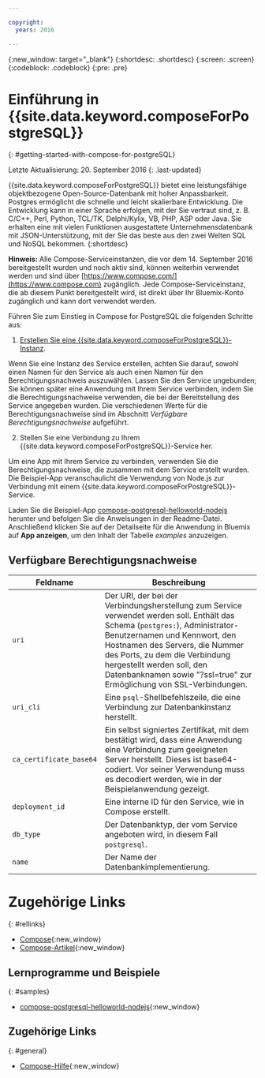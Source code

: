 ```yaml
---

copyright:
  years: 2016

---
```

<!-- Copyright info at top of file: REQUIRED
    The copyright info is YAML content that must occur at the top of the MD file, before attributes are listed.
    It must be --- surrounded by 3 dashes ---
    The value "years" can contain just one year or a two years separated by a comma. (years: 2014, 2016)
    Indentation as per the previous template must be preserved.
-->

<!-- Common attributes used in the template are defined as follows: -->
{:new_window: target="_blank"}
{:shortdesc: .shortdesc}
{:screen: .screen}
{:codeblock: .codeblock}
{:pre: .pre}

# Einführung in {{site.data.keyword.composeForPostgreSQL}}
{: #getting-started-with-compose-for-postgreSQL}

Letzte Aktualisierung: 20. September 2016
{: .last-updated}

{{site.data.keyword.composeForPostgreSQL}} bietet eine leistungsfähige objektbezogene Open-Source-Datenbank mit hoher Anpassbarkeit. Postgres ermöglicht die schnelle und leicht skalierbare Entwicklung. Die Entwicklung kann in einer Sprache erfolgen, mit der Sie vertraut sind, z. B. C/C++, Perl, Python, TCL/TK, Delphi/Kylix, VB, PHP, ASP oder Java. Sie erhalten eine mit vielen Funktionen ausgestattete Unternehmensdatenbank mit JSON-Unterstützung, mit der Sie das beste aus den zwei Welten SQL und NoSQL bekommen.
{:shortdesc}

**Hinweis:** Alle Compose-Serviceinstanzen, die vor dem 14. September 2016 bereitgestellt wurden und noch aktiv sind, können weiterhin verwendet werden und sind über [https://www.compose.com/](https://www.compose.com) zugänglich. Jede Compose-Serviceinstanz, die ab diesem Punkt bereitgestellt wird, ist direkt über Ihr Bluemix-Konto zugänglich und kann dort verwendet werden.

Führen Sie zum Einstieg in Compose for PostgreSQL die folgenden Schritte aus:

1. [Erstellen Sie eine {{site.data.keyword.composeForPostgreSQL}}-Instanz](https://console.ng.bluemix.net/catalog/services/compose-for-postgresql/).

  Wenn Sie eine Instanz des Service erstellen, achten Sie darauf, sowohl einen Namen für den Service als auch einen Namen für den Berechtigungsnachweis auszuwählen. Lassen Sie den Service ungebunden; Sie können später eine Anwendung mit Ihrem Service verbinden, indem Sie die Berechtigungsnachweise verwenden, die bei der Bereitstellung des Service angegeben wurden. Die verschiedenen Werte für die Berechtigungsnachweise sind im Abschnitt *Verfügbare Berechtigungsnachweise* aufgeführt.

2. Stellen Sie eine Verbindung zu Ihrem {{site.data.keyword.composeForPostgreSQL}}-Service her.

  Um eine App mit Ihrem Service zu verbinden, verwenden Sie die Berechtigungsnachweise, die zusammen mit dem Service erstellt wurden. Die Beispiel-App veranschaulicht die Verwendung von Node.js zur Verbindung mit einem {{site.data.keyword.composeForPostgreSQL}}-Service.

  Laden Sie die Beispiel-App [compose-postgresql-helloworld-nodejs](https://github.com/IBM-Bluemix/compose-postgresql-helloworld-nodejs) herunter und befolgen Sie die Anweisungen in der Readme-Datei. Anschließend klicken Sie auf der Detailseite für die Anwendung in Bluemix auf **App anzeigen**, um den Inhalt der Tabelle *examples* anzuzeigen.

## Verfügbare Berechtigungsnachweise

Feldname|Beschreibung
----------|-----------
`uri`|Der URI, der bei der Verbindungsherstellung zum Service verwendet werden soll. Enthält das Schema (`postgres:`), Administrator-Benutzernamen und Kennwort, den Hostnamen des Servers, die Nummer des Ports, zu dem die Verbindung hergestellt werden soll, den Datenbanknamen sowie "?ssl=true" zur Ermöglichung von SSL-Verbindungen.
`uri_cli`|Eine `psql`-Shellbefehlszeile, die eine Verbindung zur Datenbankinstanz herstellt.
`ca_certificate_base64`|Ein selbst signiertes Zertifikat, mit dem bestätigt wird, dass eine Anwendung eine Verbindung zum geeigneten Server herstellt. Dieses ist base64-codiert. Vor seiner Verwendung muss es decodiert werden, wie in der Beispielanwendung gezeigt.
`deployment_id`|Eine interne ID für den Service, wie in Compose erstellt.
`db_type`|Der Datenbanktyp, der vom Service angeboten wird, in diesem Fall `postgresql`.
`name`|Der Name der Datenbankimplementierung.

# Zugehörige Links
{: #rellinks}

* [Compose](https://www.compose.com){:new_window}
* [Compose-Artikel](https://www.compose.com/articles/){:new_window}

## Lernprogramme und Beispiele
{: #samples}
* [compose-postgresql-helloworld-nodejs](https://github.com/IBM-Bluemix/compose-postgresql-helloworld-nodejs){:new_window}

## Zugehörige Links
{: #general}
* [Compose-Hilfe](https://help.compose.com/docs){:new_window}
